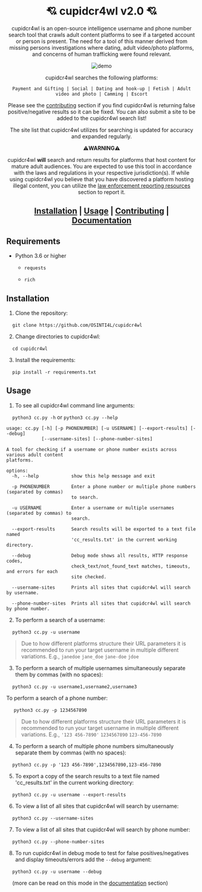 <div align="center">

# 💘 cupidcr4wl v2.0 💘

cupidcr4wl is an open-source intelligence username and phone number search tool that crawls adult content platforms to see if a targeted account or person is present. The need for a tool of this manner derived from missing persons investigations where dating, adult video/photo platforms, and concerns of human trafficking were found relevant.

![demo](https://github.com/user-attachments/assets/e4fe1b7a-fa3e-4cf0-8321-8a926fc705c3)

cupidcr4wl searches the following platforms:

```Payment and Gifting | Social | Dating and hook-up | Fetish | Adult video and photo | Camming | Escort```

Please see the [contributing](https://github.com/OSINTI4L/cupidcr4wl/blob/main/.github/CONTRIBUTING.md) section if you find cupidcr4wl is returning false positive/negative results so it can be fixed. You can also submit a site to be added to the cupidcr4wl search list!


The site list that cupidcr4wl utilizes for searching is updated for accuracy and expanded regularly.

⚠️**WARNING**⚠️ 

cupidcr4wl **will** search and return results for platforms that host content for mature adult audiences. You are expected to use this tool in accordance with the laws and regulations in your respective jurisdiction(s). If while using cupidcr4wl you believe that you have discovered a platform hosting illegal content, you can utilize the [law enforcement reporting resources](https://github.com/OSINTI4L/cupidcr4wl/blob/main/.github/LEReportingResources.md) section to report it.

## [Installation](#installation) | [Usage](#usage) | [Contributing](https://github.com/OSINTI4L/cupidcr4wl/blob/main/.github/CONTRIBUTING.md) | [Documentation](https://github.com/OSINTI4L/cupidcr4wl/wiki)

</div>

## Requirements
- Python 3.6 or higher

  - ```requests```

  - ```rich```

## Installation

1) Clone the repository:

&nbsp;&nbsp;&nbsp;&nbsp;```git clone https://github.com/OSINTI4L/cupidcr4wl```


2) Change directories to cupidcr4wl:

&nbsp;&nbsp;&nbsp;&nbsp;```cd cupidcr4wl```


3) Install the requirements:

&nbsp;&nbsp;&nbsp;&nbsp;```pip install -r requirements.txt```

## Usage
1) To see all cupidcr4wl command line arguments:

&nbsp;&nbsp;&nbsp;&nbsp;```python3 cc.py -h``` or ```python3 cc.py --help```

```
usage: cc.py [-h] [-p PHONENUMBER] [-u USERNAME] [--export-results] [--debug]
             [--username-sites] [--phone-number-sites]

A tool for checking if a username or phone number exists across various adult content
platforms.

options:
  -h, --help            show this help message and exit
                        
  -p PHONENUMBER        Enter a phone number or multiple phone numbers (separated by commas)
                        to search.
                        
  -u USERNAME           Enter a username or multiple usernames (separated by commas) to
                        search.
                        
  --export-results      Search results will be exported to a text file named
                        'cc_results.txt' in the current working directory.
                        
  --debug               Debug mode shows all results, HTTP response codes,
                        check_text/not_found_text matches, timeouts, and errors for each
                        site checked.
                        
  --username-sites      Prints all sites that cupidcr4wl will search by username.
                        
  --phone-number-sites  Prints all sites that cupidcr4wl will search by phone number.
```
2) To perform a search of a username:

&nbsp;&nbsp;&nbsp;&nbsp;```python3 cc.py -u username```

>Due to how different platforms structure their URL parameters it is recommended to run your target username in multiple different variations. E.g., ```janedoe``` ```jane_doe``` ```jane-doe``` ```jdoe```

3) To perform a search of multiple usernames simultaneously separate them by commas (with no spaces):

&nbsp;&nbsp;&nbsp;&nbsp;```python3 cc.py -u username1,username2,username3```

To perform a search of a phone number:

&nbsp;&nbsp;&nbsp;&nbsp; ```python3 cc.py -p 1234567890```

>Due to how different platforms structure their URL parameters it is recommended to run your target username in multiple different variations. E.g., ```'123 456-7890'``` ```1234567890``` ```123-456-7890```

4) To perform a search of multiple phone numbers simultaneously separate them by commas (with no spaces):

&nbsp;&nbsp;&nbsp;&nbsp;```python3 cc.py -p '123 456-7890',1234567890,123-456-7890```

5) To export a copy of the search results to a text file named 'cc_results.txt' in the current working directory:

&nbsp;&nbsp;&nbsp;&nbsp;```python3 cc.py -u username --export-results```

6) To view a list of all sites that cupidcr4wl will search by username:

&nbsp;&nbsp;&nbsp;&nbsp;```python3 cc.py --username-sites```

7) To view a list of all sites that cupidcr4wl will search by phone number:

&nbsp;&nbsp;&nbsp;&nbsp;```python3 cc.py --phone-number-sites```

8) To run cupidcr4wl in debug mode to test for false positives/negatives and display timeouts/errors add the ```--debug``` argument:

&nbsp;&nbsp;&nbsp;&nbsp;```python3 cc.py -u username --debug```

&nbsp;&nbsp;&nbsp;&nbsp;(more can be read on this mode in the [documentation](https://github.com/OSINTI4L/cupidcr4wl/wiki/Usage-Options) section)
